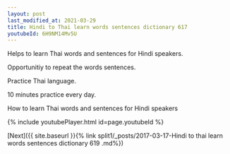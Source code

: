 ```yaml
---
layout: post
last_modified_at: 2021-03-29
title: Hindi to Thai learn words sentences dictionary 617 
youtubeId: 6H9NM14Mv5U
---
```

 
 
Helps to learn Thai words and sentences for Hindi speakers.

Opportunitiy to repeat the words sentences. 

Practice Thai language. 
 
10 minutes practice every day. 
 
How to learn Thai words and sentences for Hindi speakers 
 
{% include youtubePlayer.html id=page.youtubeId %}
 
 
[Next]({{ site.baseurl }}{% link  split1/_posts/2017-03-17-Hindi to thai learn words sentences dictionary 619 .md%})
 
